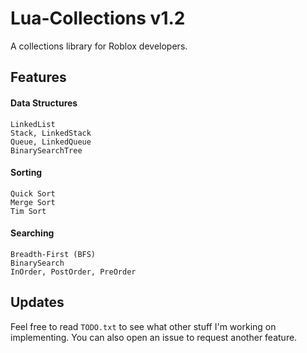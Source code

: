 # Lua-Collections v1.2
 A collections library for Roblox developers.

## Features
#### Data Structures
	LinkedList
	Stack, LinkedStack
	Queue, LinkedQueue
	BinarySearchTree

#### Sorting
	Quick Sort
	Merge Sort
	Tim Sort

#### Searching
	Breadth-First (BFS)
	BinarySearch
	InOrder, PostOrder, PreOrder

## Updates
Feel free to read ``TODO.txt`` to see what other stuff I'm working on implementing. You can also open an issue to request another feature.
